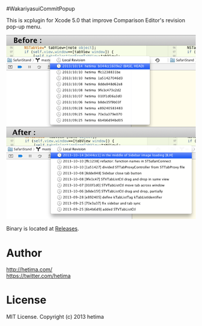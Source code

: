 #WakariyasuiCommitPopup

This is xcplugin for Xcode 5.0 that improve Comparison Editor's revision pop-up menu.

![screenshot](screenshot.png)


Binary is located at [Releases](https://github.com/hetima/WakariyasuiCommitPopup/releases).


# Author

http://hetima.com/  
https://twitter.com/hetima

# License 
MIT License. Copyright (c) 2013 hetima
